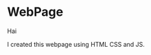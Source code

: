 # WebPage
<html>
  <head>
    <title>My Page</title></head>
  <body>
    <p>Hai</p>
    <p>I created this webpage using HTML CSS and JS.</p>
    </body>
</html>
